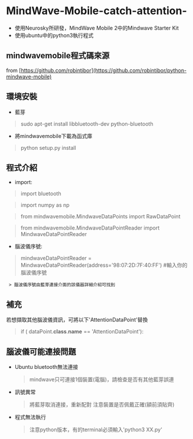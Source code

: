 # MindWave-Mobile-catch-attention-
* 使用Neurosky所研發，MindWave Mobile 2中的Mindwave Starter Kit
* 使用ubuntu中的python3執行程式

## mindwavemobile程式碼來源
from  [https://github.com/robintibor](https://github.com/robintibor/python-mindwave-mobile)

## 環境安裝
* 藍芽
> sudo apt-get install libbluetooth-dev python-bluetooth
* 將mindwavemobile下載為函式庫
> python setup.py install

## 程式介紹

  * import:
  > import bluetooth
  
  > import numpy as np
  
  > from mindwavemobile.MindwaveDataPoints import RawDataPoint
  
  > from mindwavemobile.MindwaveDataPointReader import MindwaveDataPointReader
  
  * 腦波儀序號:
  > mindwaveDataPointReader = MindwaveDataPointReader(address='98:07:2D:7F:40:FF') #輸入你的腦波儀序號
  
     > 腦波儀序號由藍芽連接介面的該儀器詳細介紹可找到
     
## 補充
   若想擷取其他腦波儀資訊，可將以下'AttentionDataPoint'替換
   
   > if ( dataPoint.__class__.__name__ == 'AttentionDataPoint'):

## 腦波儀可能連接問題
* Ubuntu bluetooth無法連接
  > mindwave只可連接1個裝置(電腦)，請檢查是否有其他藍芽誤連
* 訊號異常
  > 將藍芽取消連接，重新配對
  > 注意裝置是否佩戴正確(額前須貼齊)
* 程式無法執行
  > 注意python版本，有的terminal必須輸入'python3 XX.py'
